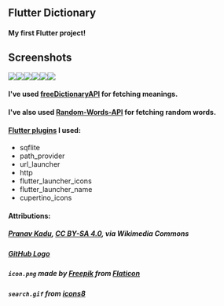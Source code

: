 ## Flutter Dictionary
#### My first Flutter project!

## Screenshots
![](https://imgur.com/MHlm6me.png)![](https://imgur.com/VqJxrVW.png)![](https://imgur.com/ohZkdhx.png)![](https://imgur.com/cpSJq7P.png)![](https://imgur.com/c3aILdd.png)![](https://imgur.com/MOrtpSF.png)

#### I've used [freeDictionaryAPI](https://github.com/meetDeveloper/freeDictionaryAPI) for fetching meanings.
#### I've also used [Random-Words-API](https://github.com/mcnaveen/Random-Words-API) for fetching random words.

#### [Flutter plugins](https://pub.dev) I used:
- sqflite
- path_provider
- url_launcher
- http
- flutter_launcher_icons
- flutter_launcher_name
- cupertino_icons

#### Attributions:
##### <a href="https://commons.wikimedia.org/wiki/File:Email_Logo_PNG.png">Pranav Kadu</a>, <a href="https://creativecommons.org/licenses/by-sa/4.0">CC BY-SA 4.0</a>, via Wikimedia Commons
##### [GitHub Logo](https://github.githubassets.com/images/modules/logos_page/GitHub-Mark.png)
##### `icon.png` made by [Freepik](https://www.freepik.com) from [Flaticon](https://www.flaticon.com/)
##### `search.gif` from [icons8](https://icons8.com/preloaders)